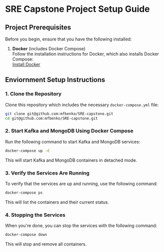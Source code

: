 # SRE Capstone Project Setup Guide

## Project Prerequisites

Before you begin, ensure that you have the following installed:

1. **Docker** (includes Docker Compose)  
   Follow the installation instructions for Docker, which also installs Docker Compose:  
   [Install Docker](https://docs.docker.com/get-docker/)


## Enviornment Setup Instructions

### 1. Clone the Repository
Clone this repository which includes the necessary `docker-compose.yml` file:

```bash
git clone git@github.com:mfbenko/SRE-capstone.git
cd git@github.com:mfbenko/SRE-capstone.git
```

### 2. Start Kafka and MongoDB Using Docker Compose
Run the following command to start Kafka and MongoDB services:
```bash
docker-compose up -d
```
This will start Kafka and MongoDB containers in detached mode.

### 3. Verify the Services Are Running
To verify that the services are up and running, use the following command:
```bash
docker-compose ps
```
This will list the containers and their current status.

### 4. Stopping the Services
When you're done, you can stop the services with the following command:
```bash
docker-compose down
```
This will stop and remove all containers.

